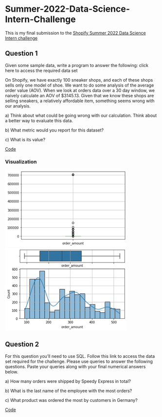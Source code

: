 # Summer-2022-Data-Science-Intern-Challenge

This is my final submission to the [Shopify Summer 2022 Data Science Intern challenge](https://github.com/Shreyas-Bhat/Summer-2022-Data-Science-Intern-Challenge/blob/main/Summer%202022%20Data%20Science%20Intern%20Challenge.pdf)

## Question 1
Given some sample data, write a program to answer the following: click here to access the required data set

On Shopify, we have exactly 100 sneaker shops, and each of these shops sells only one model of shoe. We want to do some analysis of the average order value (AOV). When we look at orders data over a 30 day window, we naively calculate an AOV of $3145.13. Given that we know these shops are selling sneakers, a relatively affordable item, something seems wrong with our analysis. 

a) Think about what could be going wrong with our calculation. Think about a better way to evaluate this data. 

b) What metric would you report for this dataset?

c) What is its value?

[Code](https://github.com/Shreyas-Bhat/Summer-2022-Data-Science-Intern-Challenge/blob/main/Question1.ipynb)
### Visualization
<p float="center">
<img src="images/1.png" width="400"/>
  <img src="images/2.png" width="400"/>
</p>

## Question 2

For this question you’ll need to use SQL. Follow this link to access the data set required for the challenge. Please use queries to answer the following questions. Paste your queries along with your final numerical answers below.

a) How many orders were shipped by Speedy Express in total?

b) What is the last name of the employee with the most orders?

c) What product was ordered the most by customers in Germany?

[Code](https://github.com/Shreyas-Bhat/Summer-2022-Data-Science-Intern-Challenge/blob/main/Question%202.pdf)


